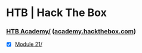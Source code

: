 # HTB | Hack The Box



### [HTB Academy/](Academy/) ([academy.hackthebox.com](https://academy.hackthebox.com/))
- [x] [Module 21/](Academy/Module%2021/)

